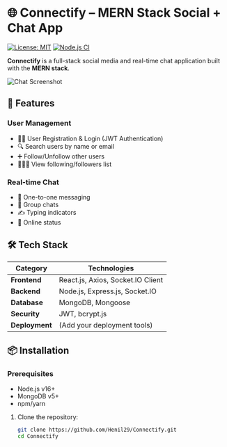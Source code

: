 # 🌐 Connectify – MERN Stack Social + Chat App

[![License: MIT](https://img.shields.io/badge/License-MIT-yellow.svg)](https://opensource.org/licenses/MIT)
[![Node.js CI](https://github.com/Henil29/Connectify/actions/workflows/node.js.yml/badge.svg)](https://github.com/Henil29/Connectify/actions/workflows/node.js.yml)

**Connectify** is a full-stack social media and real-time chat application built with the **MERN stack**.

![Chat Screenshot](https://res.cloudinary.com/dr3lrzqsa/image/upload/v1748875456/image_ms7rct.jpg)

## 🚀 Features

### User Management
- 🧑‍💼 User Registration & Login (JWT Authentication)
- 🔍 Search users by name or email
- ➕ Follow/Unfollow other users
- 🧑‍🤝‍🧑 View following/followers list

### Real-time Chat
- 💬 One-to-one messaging
- 📂 Group chats
- ✍️ Typing indicators
- 🔔 Online status

## 🛠 Tech Stack

| Category       | Technologies                          |
|----------------|---------------------------------------|
| **Frontend**   | React.js, Axios, Socket.IO Client     |
| **Backend**    | Node.js, Express.js, Socket.IO       |
| **Database**   | MongoDB, Mongoose                    |
| **Security**   | JWT, bcrypt.js                       |
| **Deployment** | (Add your deployment tools)          |

## 📦 Installation

### Prerequisites
- Node.js v16+
- MongoDB v5+
- npm/yarn

1. Clone the repository:
   ```bash
   git clone https://github.com/Henil29/Connectify.git
   cd Connectify
